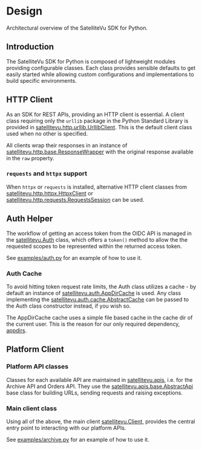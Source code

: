 # Design

Architectural overview of the SatelliteVu SDK for Python.

## Introduction

The SatelliteVu SDK for Python is composed of lightweight modules providing configurable
classes. Each class provides sensible defaults to get easily started while allowing
custom configurations and implementations to build specific environments.

## HTTP Client

As an SDK for REST APIs, providing an HTTP client is essential. A client class requiring
only the `urllib` package in the Python Standard Library is provided in
[satellitevu.http.urllib.UrllibClient](./satellitevu/http/urllib.py). This is the
default client class used when no other is specified.

All clients wrap their responses in an instance of
[satellitevu.http.base.ResponseWrapper](./satellitevu/http/base.py) with the original
response available in the `raw` property.

### `requests` and `httpx` support

When `httpx` or `requests` is installed, alternative HTTP client classes from
[satellitevu.http.httpx.HttpxClient](./satellitevu/http/httpx.py) or
[satellitevu.http.requests.RequestsSession](./satellitevu/http/requests.py) can be used.

## Auth Helper

The workflow of getting an access token from the OIDC API is managed in the
[satellitevu.Auth](./satellitevu/auth/auth.py) class, which offers a `token()` method to
allow the the requested scopes to be represented within the returned access token.

See [examples/auth.py](./examples/auth.py) for an example of how to use it.

### Auth Cache

To avoid hitting token request rate limits, the Auth class utilizes a cache - by default
an instance of [satellitevu.auth.AppDirCache](./satellitevu/auth/cache.py) is used. Any
class implementing the
[satellitevu.auth.cache.AbstractCache](./satellitevu/auth/cache.py) can be passed to the
Auth class constructor instead, if you wish so.

The AppDirCache cache uses a simple file based cache in the cache dir of the current
user. This is the reason for our only required dependency,
[appdirs](https://pypi.org/project/appdirs/).

## Platform Client

### Platform API classes

Classes for each available API are maintained in
[satellitevu.apis](./satellitevu/apis/), i.e. for the Archive API and Orders API. They
use the [satellitevu.apis.base.AbstractApi](./satellitevu/apis/base.py) base class for
building URLs, sending requests and raising exceptions.

### Main client class

Using all of the above, the main client [satellitevu.Client](./satellitevu/client.py),
provides the central entry point to interacting with our platform APIs.

See [examples/archive.py](./examples/archive.py) for an example of how to use it.
